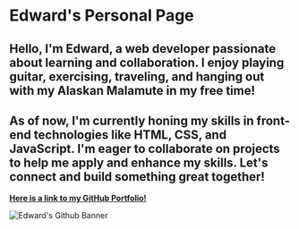 # Edward's Personal Page

## Hello, I'm Edward, a web developer passionate about learning and collaboration. I enjoy playing guitar, exercising, traveling, and hanging out with my Alaskan Malamute in my free time!

## As of now, I'm currently honing my skills in front-end technologies like HTML, CSS, and JavaScript. I'm eager to collaborate on projects to help me apply and enhance my skills. Let's connect and build something great together!

[**Here is a link to my GitHub Portfolio!**](https://edwrddz6.github.io/)

![Edward's Github Banner](https://raw.githubusercontent.com/edwrddz6/edwrddz6/main/Modern%20Minimalist%20Simple%20Technology%20Banner.jpg)

